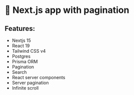 # :boar: Next.js app with pagination

## Features:

- Nextjs 15
- React 19
- Tailwind CSS v4
- Postgres
- Prisma ORM
- Pagination
- Search
- React server components
- Server pagination
- Infinite scroll
